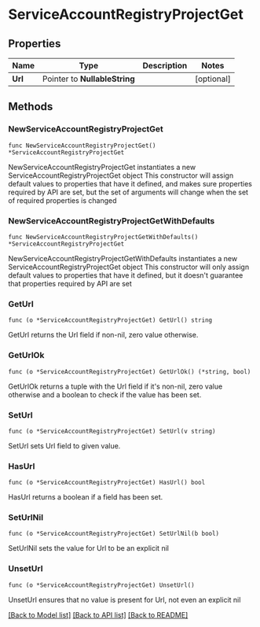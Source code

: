 # ServiceAccountRegistryProjectGet

## Properties

Name | Type | Description | Notes
------------ | ------------- | ------------- | -------------
**Url** | Pointer to **NullableString** |  | [optional] 

## Methods

### NewServiceAccountRegistryProjectGet

`func NewServiceAccountRegistryProjectGet() *ServiceAccountRegistryProjectGet`

NewServiceAccountRegistryProjectGet instantiates a new ServiceAccountRegistryProjectGet object
This constructor will assign default values to properties that have it defined,
and makes sure properties required by API are set, but the set of arguments
will change when the set of required properties is changed

### NewServiceAccountRegistryProjectGetWithDefaults

`func NewServiceAccountRegistryProjectGetWithDefaults() *ServiceAccountRegistryProjectGet`

NewServiceAccountRegistryProjectGetWithDefaults instantiates a new ServiceAccountRegistryProjectGet object
This constructor will only assign default values to properties that have it defined,
but it doesn't guarantee that properties required by API are set

### GetUrl

`func (o *ServiceAccountRegistryProjectGet) GetUrl() string`

GetUrl returns the Url field if non-nil, zero value otherwise.

### GetUrlOk

`func (o *ServiceAccountRegistryProjectGet) GetUrlOk() (*string, bool)`

GetUrlOk returns a tuple with the Url field if it's non-nil, zero value otherwise
and a boolean to check if the value has been set.

### SetUrl

`func (o *ServiceAccountRegistryProjectGet) SetUrl(v string)`

SetUrl sets Url field to given value.

### HasUrl

`func (o *ServiceAccountRegistryProjectGet) HasUrl() bool`

HasUrl returns a boolean if a field has been set.

### SetUrlNil

`func (o *ServiceAccountRegistryProjectGet) SetUrlNil(b bool)`

 SetUrlNil sets the value for Url to be an explicit nil

### UnsetUrl
`func (o *ServiceAccountRegistryProjectGet) UnsetUrl()`

UnsetUrl ensures that no value is present for Url, not even an explicit nil

[[Back to Model list]](../README.md#documentation-for-models) [[Back to API list]](../README.md#documentation-for-api-endpoints) [[Back to README]](../README.md)


